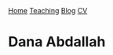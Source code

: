 <link rel="stylesheet" href="/assets/css/custom.css">

<div class="navbar">
  <a href="/">Home</a>
  <a href="/teaching/">Teaching</a>
  <a href="/blog/">Blog</a>
  <a href="/cv/CV.pdf">CV</a>
</div>


# Dana Abdallah



